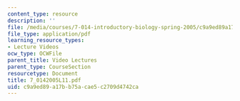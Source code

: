 ```yaml
---
content_type: resource
description: ''
file: /media/courses/7-014-introductory-biology-spring-2005/c9a9ed89a17bb75acae5c2709d4742ca_7_0142005L11.pdf
file_type: application/pdf
learning_resource_types:
- Lecture Videos
ocw_type: OCWFile
parent_title: Video Lectures
parent_type: CourseSection
resourcetype: Document
title: 7_0142005L11.pdf
uid: c9a9ed89-a17b-b75a-cae5-c2709d4742ca
---
```

